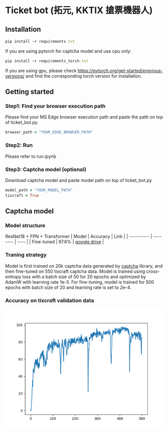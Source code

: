 # Ticket bot (拓元, KKTIX 搶票機器人)

## Installation
```ruby
pip install -r requirements.txt
```
If you are using pytorch for captcha model and use cpu only:
```ruby
pip install -r requirements_torch.txt
```
If you are using gpu, please check https://pytorch.org/get-started/previous-versions/ and find the corresponding torch version for installation.

## Getting started
### Step1: Find your browser execution path
Please find your MS Edge browser execution path and paste the path on top of  ticket_bot.py.
```ruby
browser_path = "YOUR_EDGE_BROWSER_PATH"
```
### Step2: Run
Please refer to run.ipynb
### Step3: Captcha model (optional)
Download captcha model and paste model path on top of ticket_bot.py 
```ruby
model_path = "YOUR_MODEL_PATH"
tixcraft = True
```
## Captcha model
### Model structure
ResNet18 + FPN + Transformer
| Model | Accuracy | Link |
| ---------- | -------- | ---- |
| Fine-tuned | 97.6% | [google drive](https://drive.google.com/file/d/1meln4tBvDGq0cXvwLyvONLJKgeQILdXw/view?usp=drive_link) |
### Traning strategy
Model is first trained on 20k captcha data generated by [captcha](https://pypi.org/project/captcha/) library, and then fine-tuned on 550 tixcraft captcha data. Model is trained using cross-entropy loss with a batch size of 50 for 20 epochs and optimized by AdamW with learning rate 1e-3. For fine-tuning, model is trained for 500 epochs with batch size of 20 and learning rate is set to 2e-4.
### Accuracy on tixcraft validation data 
![](tixcraft_acc.png)
